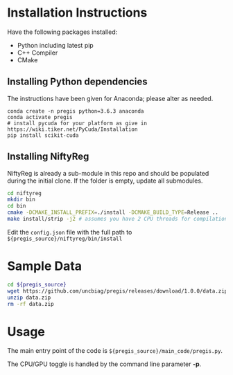 # Installation Instructions

Have the following packages installed:

* Python including latest pip
* C++ Compiler
* CMake

## Installing Python dependencies

The instructions have been given for Anaconda; please alter as needed.

```
conda create -n pregis python=3.6.3 anaconda
conda activate pregis
# install pycuda for your platform as give in https://wiki.tiker.net/PyCuda/Installation
pip install scikit-cuda
```

## Installing NiftyReg

NiftyReg is already a sub-module in this repo and should be populated during the initial clone. If the folder is empty, update all submodules.

```bash
cd niftyreg
mkdir bin
cd bin
cmake -DCMAKE_INSTALL_PREFIX=./install -DCMAKE_BUILD_TYPE=Release ..
make install/strip -j2 # assumes you have 2 CPU threads for compilation
```

Edit the `config.json` file with the full path to `${pregis_source}/niftyreg/bin/install`

# Sample Data

```bash
cd ${pregis_source}
wget https://github.com/uncbiag/pregis/releases/download/1.0.0/data.zip 
unzip data.zip
rm -rf data.zip
```

# Usage

The main entry point of the code is `${pregis_source}/main_code/pregis.py`.

The CPU/GPU toggle is handled by the command line parameter **-p**.